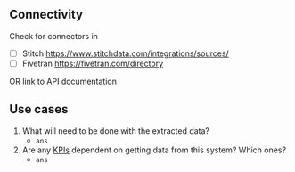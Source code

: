 ## Connectivity
Check for connectors in 
- [ ] Stitch https://www.stitchdata.com/integrations/sources/
- [ ] Fivetran https://fivetran.com/directory

OR link to API documentation
<!-- Link here -->

## Use cases

1. What will need to be done with the extracted data?
    - `ans`
1. Are any [KPIs](https://about.gitlab.com/handbook/business-ops/data-team/kpi-index/) dependent on getting data from this system? Which ones? 
    - `ans`